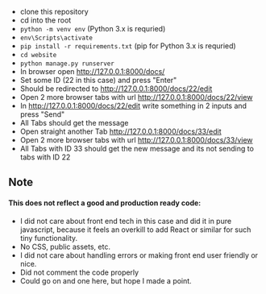 - clone this repository
- cd into the root
- `python -m venv env` (Python 3.x is requried)
- `env\Scripts\activate`
- `pip install -r requirements.txt` (pip for Python 3.x is requried)
- `cd website`
- `python manage.py runserver`
- In browser open http://127.0.0.1:8000/docs/
- Set some ID (22 in this case) and press "Enter"
- Should be redirected to http://127.0.0.1:8000/docs/22/edit
- Open 2 more browser tabs with url http://127.0.0.1:8000/docs/22/view
- In http://127.0.0.1:8000/docs/22/edit write something in 2 inputs and press "Send"
- All Tabs should get the message
- Open straight another Tab http://127.0.0.1:8000/docs/33/edit
- Open 2 more browser tabs with url http://127.0.0.1:8000/docs/33/view
- All Tabs with ID 33 should get the new message and its not sending to tabs with ID 22


## Note

#### This does not reflect a good and production ready code:

- I did not care about front end tech in this case and did it in pure javascript, because it feels an overkill to add React or similar for such tiny functionality.
- No CSS, public assets, etc.
- I did not care about handling errors or making front end user friendly or nice.
- Did not comment the code properly
- Could go on and one here, but hope I made a point. 
